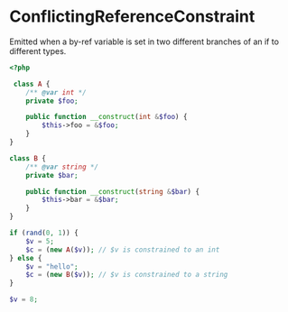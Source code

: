 # ConflictingReferenceConstraint

Emitted when a by-ref variable is set in two different branches of an if to different types.

```php
<?php

 class A {
    /** @var int */
    private $foo;

    public function __construct(int &$foo) {
        $this->foo = &$foo;
    }
}

class B {
    /** @var string */
    private $bar;

    public function __construct(string &$bar) {
        $this->bar = &$bar;
    }
}

if (rand(0, 1)) {
    $v = 5;
    $c = (new A($v)); // $v is constrained to an int
} else {
    $v = "hello";
    $c = (new B($v)); // $v is constrained to a string
}

$v = 8;
```
